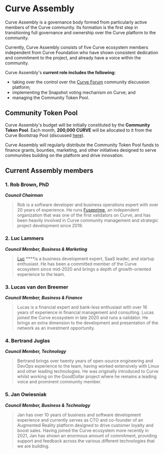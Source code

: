 # Curve Assembly

Curve Assembly is a governance body formed from particularly active members of the Curve community. Its formation is the first step in transitioning full governance and ownership over the Curve platform to the community.  

Currently, Curve Assembly consists of five Curve ecosystem members independent from Curve Foundation who have shown consistent dedication and commitment to the project, and already have a voice within the community.

Curve Assembly's **current role includes the following**: 

* taking over the control over the [Curve Forum](https://forum.curvescan.io/) community discussion platform;
* implementing the Snapshot voting mechanism on Curve; and
* managing the Community Token Pool.

## Community Token Pool

Curve Assembly's budget will be initially constituted by the **Community Token Pool**. Each month, **200,000 CURVE** will be allocated to it from the Curve Bootstrap Pool \(discussed [here](https://docs.curvescan.io/general/fuse-token/fuse-supply-and-current-distribution)\).

Curve Assembly will regularly distribute the Community Token Pool funds to finance grants, bounties, marketing, and other initiatives designed to serve communities building on the platform and drive innovation.  

## Current Assembly members

### **1. Rob Brown, PhD** <a id="b624"></a>

_**Council Chairman**_

> Rob is a software developer and business operations expert with over 20 years of experience. He runs [Fuseprime](https://fuseprime.com/)**,** an independent organization that was one of the first validators on Curve, and has been heavily involved in Curve community management and strategic project development since 2019.

### **2. Luc Lammers** <a id="1b91"></a>

_**Council Member, Business & Marketing**_

> [Luc](https://www.luclammers.com/) ****is a business development expert, SaaS leader, and startup enthusiast. He has been a committed member of the Curve ecosystem since mid-2020 and brings a depth of growth-oriented experience to the team.

### **3. Lucas van den Breemer** <a id="2105"></a>

_**Council Member, Business & Finance**_

> Lucas is a financial expert and bank-less enthusiast with over 16 years of experience in financial management and consulting. Lucas joined the Curve ecosystem in late 2020 and runs a validator. He brings an extra dimension to the development and presentation of the network as an investment opportunity.

### **4. Bertrand Juglas** <a id="41a8"></a>

_**Council Member, Technology**_

> Bertrand brings over twenty years of open-source engineering and DevOps experience to the team, having worked extensively with Linux and other leading technologies. He was originally introduced to Curve whilst working on the GoodDollar project where he remains a leading voice and prominent community member.

### **5. Jan Owiesniak** <a id="bce2"></a>

_**Council Member, Business & Technology**_

> Jan has over 10 years of business and software development experience and currently serves as CTO and co-founder of an Augmented Reality platform designed to drive customer loyalty and boost sales. Having joined the Curve ecosystem more recently in 2021, Jan has shown an enormous amount of commitment, providing support and feedback across the various different technologies that we are building.

